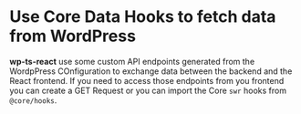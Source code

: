 # Use Core Data Hooks to fetch data from WordPress

**wp-ts-react** use some custom API endpoints generated from the WordpPress COnfiguration to exchange data between the backend and the React frontend.
If you need to access those endpoints from you frontend you can create a GET Request or you can import the Core `swr` hooks from `@core/hooks`.
